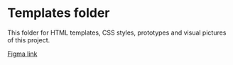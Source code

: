 # Templates folder

This folder for HTML templates, CSS styles, prototypes and visual pictures of this project.

[Figma link](https://www.figma.com/file/7hH0GvoHz1uAnwBvjInJI1/My-food?node-id=22%3A0)
